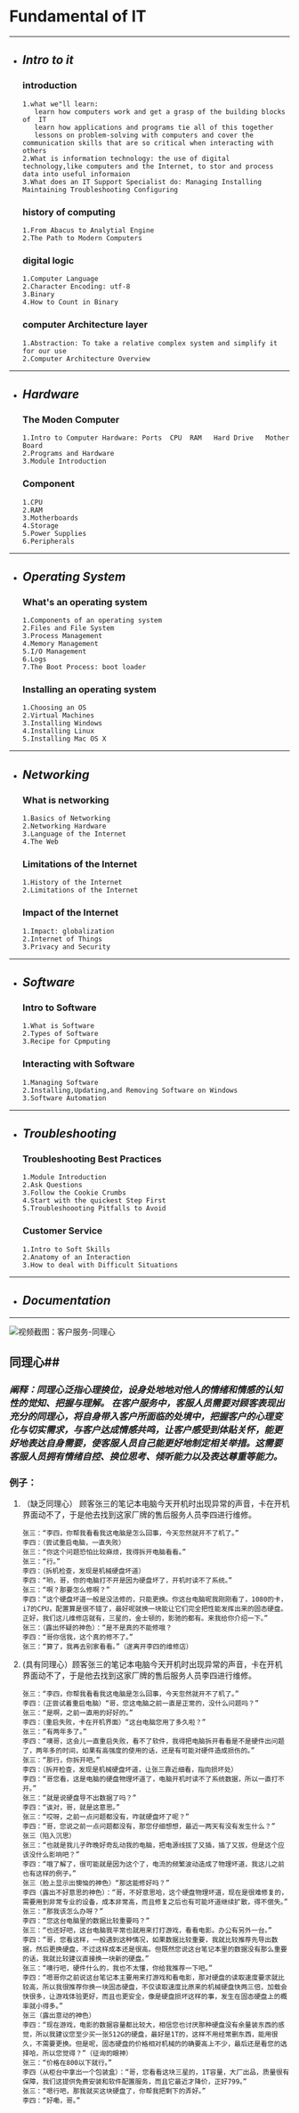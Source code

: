 # **Fundamental of IT**
---

- ## ***Intro to it***
  
   ### **introduction**
      1.what we"ll learn:
         learn how computers work and get a grasp of the building blocks of  IT 
         learn how applications and programs tie all of this together
         lessons on problem-solving with computers and cover the communication skills that are so critical when interacting with others
      2.What is information technology: the use of digital technology,like computers and the Internet, to stor and process data into useful informaion
      3.What does an IT Support Specialist do: Managing Installing Maintaining Troubleshooting Configuring
     
   ### **history of computing**
      1.From Abacus to Analytial Engine
      2.The Path to Modern Computers
    
   ### **digital logic**
      1.Computer Language
      2.Character Encoding: utf-8
      3.Binary
      4.How to Count in Binary
     
   ### **computer Architecture layer**
      1.Abstraction: To take a relative complex system and simplify it for our use
      2.Computer Architecture Overview
---


- ##  ***Hardware***
  
   ### **The Moden Computer**
      1.Intro to Computer Hardware: Ports  CPU  RAM   Hard Drive   Mother Board   
      2.Programs and Hardware
      3.Module Introduction
     
   ### **Component**
      1.CPU
      2.RAM
      3.Motherboards 
      4.Storage
      5.Power Supplies
      6.Peripherals
---    
  
  
- ## ***Operating System***
  
   ###  **What's an operating system**
      1.Components of an operating system
      2.Files and File System
      3.Process Management
      4.Memory Management
      5.I/O Management
      6.Logs 
      7.The Boot Process: boot loader
     
   ###  **Installing an operating system**
      1.Choosing an OS
      2.Virtual Machines
      3.Installing Windows
      4.Installing Linux
      5.Installing Mac OS X
---      
      
      
- ##  ***Networking***
   
   ### **What is networking**
      1.Basics of Networking
      2.Networking Hardware
      3.Language of the Internet
      4.The Web
     
   ###  **Limitations of the Internet**
      1.History of the Internet
      2.Limitations of the Internet
     
   ###  **Impact of the Internet**
      1.Impact: globalization
      2.Internet of Things
      3.Privacy and Security
---      
      
      
- ##  ***Software***
   
   ### **Intro to Software**
      1.What is Software
      2.Types of Software
      3.Recipe for Cpmputing     
      
   ### **Interacting with Software**
      1.Managing Software
      2.Installing,Updating,and Removing Software on Windows 
      3.Software Automation
---   

      
-  ## ***Troubleshooting***
   
   ### **Troubleshooting Best Practices**
       1.Module Introduction
       2.Ask Questions
       3.Follow the Cookie Crumbs
       4.Start with the quickest Step First
       5.Troubleshoooting Pitfalls to Avoid
     
   ### **Customer Service**
       1.Intro to Soft Skills 
       2.Anatomy of an Interaction 
       3.How to deal with Difficult Situations
---   


-   ## ***Documentation***


      
      
---      
      
      
      
      
 
 
 ![视频截图：客户服务-同理心](./2020-09-22.png)  
 
 ## 同理心##
 
### *阐释：同理心泛指心理换位，设身处地地对他人的情绪和情感的认知性的觉知、把握与理解。 在客户服务中，客服人员需要对顾客表现出充分的同理心，将自身带入客户所面临的处境中，把握客户的心理变化与切实需求，与客户达成情感共鸣，让客户感受到体贴关怀，能更好地表达自身需要，使客服人员自己能更好地制定相关举措。这需要客服人员拥有情绪自控、换位思考、倾听能力以及表达尊重等能力。*

 ### 例子：
 
  1. （缺乏同理心） 顾客张三的笔记本电脑今天开机时出现异常的声音，卡在开机界面动不了，于是他去找到这家厂牌的售后服务人员李四进行维修。
                                     
         张三：“李四，你帮我看看我这电脑是怎么回事，今天忽然就开不了机了。”
         李四：（尝试重启电脑，一直失败）
         张三：“你这个问题恐怕比较麻烦，我得拆开电脑看看。”
         张三：“行。”
         李四：（拆机检查，发现是机械硬盘坏道）
         李四：“哟，哥，你的电脑打不开是因为硬盘坏了，开机时读不了系统。”
         张三：“啊？那要怎么修啊？”
         李四：“这个硬盘坏道一般是没法修的，只能更换。你这台电脑呢我刚刚看了，1080的卡，i7的CPU，配置算是很不错了，最好呢就换一块能让它们完全把性能发挥出来的固态硬盘。正好，我们这儿维修店就有，三星的，金士顿的，影驰的都有。来我给你介绍一下。”
         张三：（露出怀疑的神色）：“是不是真的不能修哦？
         李四：“哥你信我，这个真的修不了。”
         张三：“算了，我再去别家看看。”（遂离开李四的维修店）
     
     
     
    
  2. (具有同理心）顾客张三的笔记本电脑今天开机时出现异常的声音，卡在开机界面动不了，于是他去找到这家厂牌的售后服务人员李四进行维修。
  
         张三：“李四，你帮我看看我这电脑是怎么回事，今天忽然就开不了机了。”
         李四：（正尝试着重启电脑）“哥，您这电脑之前一直是正常的，没什么问题吗？”
         张三：“是啊，之前一直用的好好的。”
         李四：（重启失败，卡在开机界面）“这台电脑您用了多久啦？”
         张三：“有两年多了。”
         李四：“噢哥，这会儿一直重启失败，看不了软件，我得把电脑拆开看看是不是硬件出问题了，两年多的时间，如果有高强度的使用的话，还是有可能对硬件造成损伤的。”
         张三：“那行，你拆开吧。”
         李四：（拆开检查，发现是机械硬盘坏道，让张三靠近细看，指向损坏处）
         李四：“哥您看，这是电脑的硬盘物理坏道了，电脑开机时读不了系统数据，所以一直打不开。”
         张三：“就是说硬盘导不出数据了吗？”
         李四：“诶对，哥，就是这意思。”
         张三：“哎呀，之前一点问题都没有，咋就硬盘坏了呢？”
         李四：“哥，您说之前一点问题都没有，那您仔细想想，最近一两天有没有发生什么？”
         张三（陷入沉思）
         张三：“也就是我儿子昨晚好奇乱动我的电脑，把电源线拔了又插，插了又拔，但是这个应该没什么影响吧？”
         李四：“哦了解了，很可能就是因为这个了，电流的频繁波动造成了物理坏道，我这儿之前也有这样的例子。”
         张三（脸上显示出懊恼的神色）“那这能修好吗？”
         李四（露出不好意思的神色）：“哥，不好意思哈，这个硬盘物理坏道，现在是很难修复的，需要用到非常专业的设备，成本非常高，而且修复之后也有可能坏道继续扩散，得不偿失。”
         张三：“那我该怎么办呀？”
         李四：“您这台电脑里的数据比较重要吗？”
         张三：“也还好吧，这台电脑我平常也就用来打打游戏，看看电影。办公有另外一台。”
         李四：“哥，您看这样，一般遇到这种情况，如果数据比较重要，我就比较推荐先导出数据，然后更换硬盘，不过这样成本还是很高。但既然您说这台笔记本里的数据没有那么重要的话，我就比较建议直接换一块新的硬盘。”
         张三：“噢行吧，硬件什么的，我也不太懂，你给我推荐一下吧。”
         李四：“嗯哥你之前说这台笔记本主要用来打游戏和看电影，那对硬盘的读取速度要求就比较高，所以我很推荐你换一块固态硬盘，不仅读取速度比原来的机械硬盘快两三倍，加载会快很多，让游戏体验更好，而且也更安全，像是硬盘损坏这样的事，发生在固态硬盘上的概率就小得多。”
         张三（露出意动的神色）
         李四：“现在游戏，电影的数据容量都比较大，相信您也讨厌那种硬盘没有余量装东西的感觉，所以我建议您至少买一张512G的硬盘，最好是1T的，这样不用经常删东西，能用很久，不需要更换。但是呢，固态硬盘的价格相对机械的的确要高上不少，最后还是看您的选择哈，所以您觉得？”（征询的眼神）
         张三：“价格在800以下就行。”
         李四（从柜台中拿出一个包装盒）：“哥，您看看这块三星的，1T容量，大厂出品，质量很有保障，我们这提供免费安装和软件配置服务，而且它最近才降价，正好799。”
         张三：“嗯行吧，那我就买这块硬盘了，你帮我把剩下的弄好。”
         李四：“好嘞，哥。”
     
     
     
      
      
      
      
      
      
      
      
      
      
      
      


```python

```
